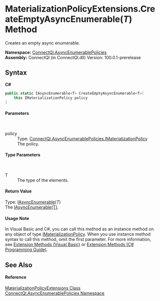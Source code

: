 # MaterializationPolicyExtensions.CreateEmptyAsyncEnumerable(*T*) Method 
 

Creates an empty async enumerable.

**Namespace:**&nbsp;<a href="N_ConnectQl_AsyncEnumerablePolicies">ConnectQl.AsyncEnumerablePolicies</a><br />**Assembly:**&nbsp;ConnectQl (in ConnectQl.dll) Version: 100.0.1-prerelease

## Syntax

**C#**<br />
``` C#
public static IAsyncEnumerable<T> CreateEmptyAsyncEnumerable<T>(
	this IMaterializationPolicy policy
)

```


#### Parameters
&nbsp;<dl><dt>policy</dt><dd>Type: <a href="T_ConnectQl_AsyncEnumerablePolicies_IMaterializationPolicy">ConnectQl.AsyncEnumerablePolicies.IMaterializationPolicy</a><br />The policy.</dd></dl>

#### Type Parameters
&nbsp;<dl><dt>T</dt><dd>The type of the elements.</dd></dl>

#### Return Value
Type: <a href="T_ConnectQl_AsyncEnumerables_IAsyncEnumerable_1">IAsyncEnumerable</a>(*T*)<br />The <a href="T_ConnectQl_AsyncEnumerables_IAsyncEnumerable_1">IAsyncEnumerable(T)</a>.

#### Usage Note
In Visual Basic and C#, you can call this method as an instance method on any object of type <a href="T_ConnectQl_AsyncEnumerablePolicies_IMaterializationPolicy">IMaterializationPolicy</a>. When you use instance method syntax to call this method, omit the first parameter. For more information, see <a href="http://msdn.microsoft.com/en-us/library/bb384936.aspx">Extension Methods (Visual Basic)</a> or <a href="http://msdn.microsoft.com/en-us/library/bb383977.aspx">Extension Methods (C# Programming Guide)</a>.

## See Also


#### Reference
<a href="T_ConnectQl_AsyncEnumerablePolicies_MaterializationPolicyExtensions">MaterializationPolicyExtensions Class</a><br /><a href="N_ConnectQl_AsyncEnumerablePolicies">ConnectQl.AsyncEnumerablePolicies Namespace</a><br />